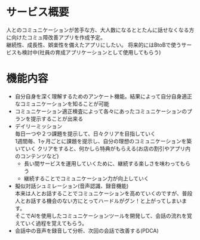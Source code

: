 # サービス概要
人とのコミュニケーションが苦手な方、大人数になるととたんに話せなくなる方に向けたコミュ障改善アプリを作成予定。<br>
継続性、成長性、娯楽性を備えたアプリにしたい。
将来的にはBtoBで使うサービスも検討中(社員の育成アプリケーションとして使用してもらう)
# 機能内容
- 自分自身を深く理解するためのアンケート機能。結果によって自分自身適正なコミュニケーションを知ることが可能
- コミュニケーション適正検査によって各々にあったコミュニケーションのプランを提示することが出来る
- デイリーミッション<br>
毎日一つや２つ課題を提示して、日々クリアを目指していく<br>
1週間毎、1ヶ月ごとに課題を提示し、自分の理想のコミュニケーションを築いていく
クリアをすると、何かしら特典がもらえる(お店の割引やアプリ内のコンテンツなど)
   - 長い間サービスを運用していくために、継続する楽しさを味わってもらう
   - 継続することでコミュニケーション力が向上していく
- 擬似対話シュミレーション(音声認識、録音機能)<br>
本来は人とお話することでコミュニケーションを高めていくのですが、普段人とお話する機会のない方にとってハードルがグン！と上がってしまいます。<br>
そこでAIを使用したコミュニケーションツールを開発して、会話の流れを覚えていく過程を覚えてもらう。
- 会話中の音声を録音して分析、次回の会話で改善する(PDCA)


